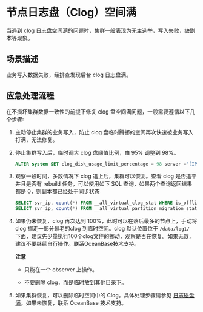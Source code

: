 节点日志盘（Clog）空间满 
===================================

当遇到 clog 日志盘空间满的问题时，集群一般表现为无主选举，写入失败，缺副本等现象。

场景描述 
-------------------------

业务写入数据失败，经排查发现后台 clog 日志盘满。

应急处理流程 
---------------------------

在不损坏集群数据一致性的前提下修复 clog 盘空间满问题，一般需要遵循以下几个步骤:

1. 主动停止集群的业务写入，防止 clog 盘临时腾挪的空间再次快速被业务写入打满，无法修复。

   

2. 停止集群写入后，临时调大 clog 盘阈值比例，由 95% 调整到 98%。 

   ```sql
   ALTER system SET clog_disk_usage_limit_percentage = 98 server ='[IP 地址]:2882';
   ```

   

3. 观察一段时间，多数情况下 clog 追上后，集群可以恢复。查看 clog 是否追平并且是否有 rebuild 任务，可以使用如下 SQL 查询，如果两个查询返回结果都是 0，则副本都已经处于同步状态

   ```sql
   SELECT svr_ip, count(*) FROM __all_virtual_clog_stat WHERE is_offline = 0 and is_in_sync = 0 group by 1; 
   SELECT svr_ip, count(*) FROM __all_virtual_partition_migration_status WHERE action != 'END' group by 1;
   ```

   

4. 如果仍未恢复，clog 再次达到 100%，此时可以在落后最多的节点上，手动将 clog 挪走一部分最老的clog 到临时空间。clog 默认位置位于 `/data/log1/ `下面，建议先少量执行100个clog文件的挪动，观察是否在恢复。如果无效，建议不要继续自行操作。联系OceanBase技术支持。

   **注意**

   
   * 只能在一个 observer 上操作。

     
   
   * 不要删除 clog，而是临时放到其他目录下。

     
   

   
   

5. 如果集群恢复，可以删除临时空间中的 Clog。具体处理步骤请参见 [日志磁盘满](t2120794.html#topic-2120794)。如果未恢复，联系 OceanBase 技术支持。

   






